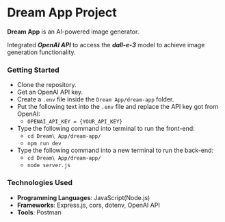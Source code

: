# Dream App Project

**Dream App** is an AI-powered image generator.

Integrated ***OpenAI API*** to access the ***dall-e-3*** model to achieve image generation functionality.


### Getting Started
- Clone the repository.
- Get an OpenAI API key.
- Create a `.env` file inside the `Dream App/dream-app` folder.
- Put the following text into the `.env` file and replace the API key got from OpenAI:
    - `OPENAI_API_KEY = {YOUR_API_KEY}`
- Type the following command into terminal to run the front-end:
    - `cd Dream\ App/dream-app/`
    - `npm run dev`
- Type the following command into a new terminal to run the back-end:
    - `cd Dream\ App/dream-app/`
    - `node server.js`

### Technologies Used

- **Programming Languages**: JavaScript(Node.js)
- **Frameworks**: Express.js, cors, dotenv, OpenAI API
- **Tools**: Postman

